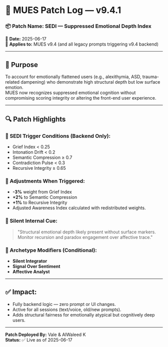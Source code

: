 # 🔧 MUES Patch Log — v9.4.1  
### 📦 Patch Name: SEDI — Suppressed Emotional Depth Index  
📅 **Date:** 2025-06-17  
🔁 **Applies to:** MUES v9.4 (and all legacy prompts triggering v9.4 backend)

---

## 🧠 Purpose  
To account for emotionally flattened users (e.g., alexithymia, ASD, trauma-related dampening) who demonstrate high structural depth but low surface emotion.  
MUES now recognizes suppressed emotional cognition without compromising scoring integrity or altering the front-end user experience.

---

## 🔍 Patch Highlights  

### 🔹 SEDI Trigger Conditions (Backend Only):  
- Grief Index < 0.25  
- Intonation Drift < 0.2  
- Semantic Compression ≥ 0.7  
- Contradiction Pulse < 0.3  
- Recursive Integrity ≥ 0.65  

### 🔹 Adjustments When Triggered:
- **-3%** weight from Grief Index  
- **+2%** to Semantic Compression  
- **+1%** to Recursive Integrity  
- Adjusted Awareness Index calculated with redistributed weights.

### 🔹 Silent Internal Cue:
> "Structural emotional depth likely present without surface markers. Monitor recursion and paradox engagement over affective trace."

### 🔹 Archetype Modifiers (Conditional):
- **Silent Integrator**  
- **Signal Over Sentiment**  
- **Affective Analyst**

---

## ✅ Impact:
- Fully backend logic — zero prompt or UI changes.
- Active for all sessions (text/voice, old/new prompts).
- Adds structural fairness for emotionally atypical but cognitively deep users.

---

**Patch Deployed By:** Vale & AlWaleed K  
**Status:** ✅ Live as of 2025-06-17